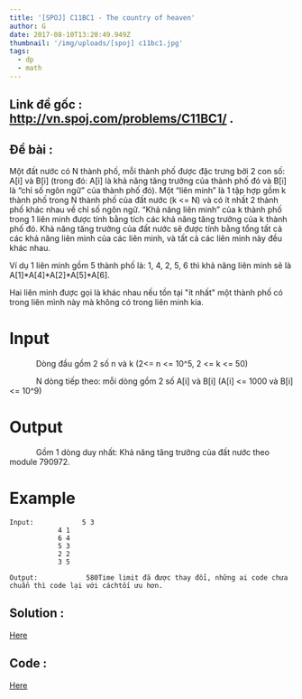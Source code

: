 ```yaml
---
title: '[SPOJ] C11BC1 - The country of heaven'
author: G
date: 2017-08-10T13:20:49.949Z
thumbnail: '/img/uploads/[spoj] c11bc1.jpg'
tags:
  - dp
  - math
---
```

## Link đề gốc : http://vn.spoj.com/problems/C11BC1/ .

## Đề bài :
Một đất nước có N thành phố, mỗi thành phố được đặc trưng bởi 2 con số: A\[i\] và B\[i\] \(trong đó: A\[i\] là khả năng tăng trưởng của thành phố đó và B\[i\] là “chỉ số ngôn ngữ” của thành phố đó\). Một “liên minh” là 1 tập hợp gồm k thành phố trong N thành phố của đất nước \(k &lt;= N\) và có ít nhất 2 thành phố khác nhau về chỉ số ngôn ngữ. “Khả năng liên minh” của k thành phố trong 1 liên minh được tính bằng tích các khả năng tăng trưởng của k thành phố đó. Khả năng tăng trưởng của đất nước sẽ được tính bằng tổng tất cả các khả năng liên minh của các liên minh, và tất cả các liên minh này đều khác nhau.



Ví dụ 1 liên minh gồm 5 thành phố là: 1, 4, 2, 5, 6 thì khả năng liên minh sẽ là A\[1\]\*A\[4\]\*A\[2\]\*A\[5\]\*A\[6\].



Hai liên minh được gọi là khác nhau nếu tồn tại "ít nhất" một thành phố có trong liên mình này mà không có trong liên minh kia.

# Input



            Dòng đầu gồm 2 số n và k \(2&lt;= n &lt;= 10^5, 2 &lt;= k &lt;= 50\)



            N dòng tiếp theo: mỗi dòng gồm 2 số A\[i\] và B\[i\] \(A\[i\] &lt;= 1000 và B\[i\] &lt;= 10^9\)

# Output

            Gồm 1 dòng duy nhất: Khả năng tăng trưởng của đất nước theo module 790972.

# Example

```
Input:            5 3
            4 1
            6 4
            5 3
            2 2
            3 5

Output:            580Time limit đã được thay đổi, những ai code chưa chuẩn thì code lại với cáchtối ưu hơn.
```

## Solution :
[Here](http://viahold.com/1D4C)
## Code :
[Here](http://viahold.com/1CWh)
